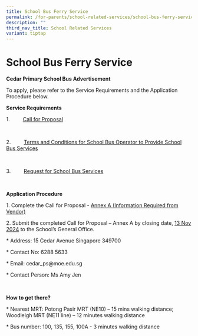 ```yaml
---
title: School Bus Ferry Service
permalink: /for-parents/school-related-services/school-bus-ferry-service/
description: ""
third_nav_title: School Related Services
variant: tiptap
---
```

<h1><strong>School Bus Ferry Service</strong></h1>
<p><strong>Cedar Primary School Bus Advertisement</strong>
</p>
<p>To apply, please refer to the Service Requirements and the Application
Procedure below.</p>
<p><strong>Service Requirements</strong>
</p>
<p>1.&nbsp;&nbsp;&nbsp;&nbsp;&nbsp;&nbsp;&nbsp;&nbsp; <a href="/files/General/Bus Advertisement/CedarPri_Sch_Call_for_Proposals__For_Single_Bus_Service_.pdf" rel="noopener nofollow" target="_blank">Call for Proposal</a>
</p>
<p>&nbsp;</p>
<p>2.&nbsp;&nbsp;&nbsp;&nbsp;&nbsp;&nbsp;&nbsp;&nbsp; <a href="/files/General/Bus Advertisement/TC_for_School_Bus_Operator_to_Provide_School_Bus_Services__For_Single_Bus_Service_.pdf" rel="noopener nofollow" target="_blank">Terms and Conditions for School Bus Operator to Provide School Bus Services</a>
</p>
<p>&nbsp;</p>
<p>3.&nbsp;&nbsp;&nbsp;&nbsp;&nbsp;&nbsp;&nbsp;&nbsp; <a href="/files/General/Bus Advertisement/CedarPri_Sch_Request_for_School_Bus_Service_and_TC_Governing_the_Requests_for_Services___For_Single_Bus_Service__.pdf" rel="noopener nofollow" target="_blank">Request for School Bus Services</a>
</p>
<p>&nbsp;</p>
<p><strong>Application Procedure</strong>
</p>
<p>1. Complete the Call for Proposal - <a href="/files/General/Bus Advertisement/CedarPri_Sch_Information_from_Vendor__For_Single_Bus_Service_.pdf" rel="noopener nofollow" target="_blank">Annex A (Information Required from Vendor)</a>
</p>
<p>2. Submit the completed Call for Proposal – Annex A by closing date, <u>13 Nov 2024</u> to
the School’s General Office.</p>
<p>* Address: 15 Cedar Avenue Singapore 349700</p>
<p>* Contact No: 6288 5633</p>
<p>* Email: <a rel="noopener noreferrer nofollow" target="_blank">cedar_ps@moe.edu.sg</a>
</p>
<p>* Contact Person: Ms Amy Jen</p>
<p>&nbsp;</p>
<p><strong>How to get there?</strong>
</p>
<p>* Nearest MRT: Potong Pasir MRT (NE10) – 15 mins walking distance; Woodleigh
MRT (NE11 line) – 12 minutes walking distance</p>
<p>* Bus number: 100, 135, 155, 100A - 3 minutes walking distance</p>